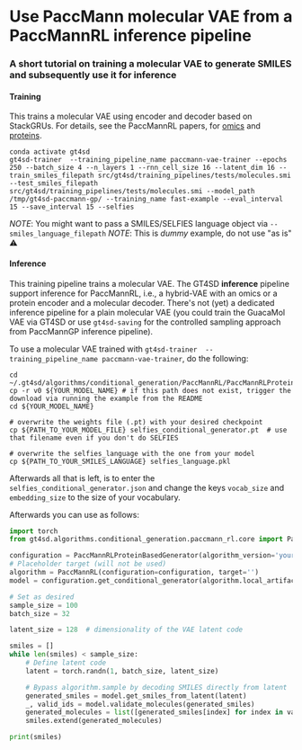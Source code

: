 # Use PaccMann molecular VAE from a PaccMannRL inference pipeline

### A short tutorial on training a molecular VAE to generate SMILES and subsequently use it for inference

#### Training

This trains a molecular VAE using encoder and decoder based on StackGRUs. For details, see the PaccMannRL papers, for [omics](https://www.sciencedirect.com/science/article/pii/S2589004221002376) and [proteins](https://iopscience.iop.org/article/10.1088/2632-2153/abe808/meta).

```console
conda activate gt4sd
gt4sd-trainer  --training_pipeline_name paccmann-vae-trainer --epochs 250 --batch_size 4 --n_layers 1 --rnn_cell_size 16 --latent_dim 16 --train_smiles_filepath src/gt4sd/training_pipelines/tests/molecules.smi --test_smiles_filepath src/gt4sd/training_pipelines/tests/molecules.smi --model_path /tmp/gt4sd-paccmann-gp/ --training_name fast-example --eval_interval 15 --save_interval 15 --selfies
```
*NOTE*: You might want to pass a SMILES/SELFIES language object via `--smiles_language_filepath`
*NOTE*: This is *dummy* example, do not use "as is" :warning:


#### Inference

This training pipeline trains a molecular VAE. The GT4SD **inference** pipeline support inference for PaccMannRL, i.e., a hybrid-VAE with an omics or a protein encoder and a molecular decoder.
There's not (yet) a dedicated inference pipeline for a plain molecular VAE (you could train the GuacaMol VAE via GT4SD or use `gt4sd-saving` for the controlled sampling approach from PaccMannGP inference pipeline).

To use a molecular VAE trained with `gt4sd-trainer  --training_pipeline_name paccmann-vae-trainer`, do the following:

```console
cd ~/.gt4sd/algorithms/conditional_generation/PaccMannRL/PaccMannRLProteinBasedGenerator/
cp -r v0 ${YOUR_MODEL_NAME} # if this path does not exist, trigger the download via running the example from the README
cd ${YOUR_MODEL_NAME}

# overwrite the weights file (.pt) with your desired checkpoint
cp ${PATH_TO_YOUR_MODEL_FILE} selfies_conditional_generator.pt  # use that filename even if you don't do SELFIES

# overwrite the selfies_language with the one from your model
cp ${PATH_TO_YOUR_SMILES_LANGUAGE} selfies_language.pkl
```
Afterwards all that is left, is to enter the `selfies_conditional_generator.json` and change the keys `vocab_size` and `embedding_size` to the size of your vocabulary.


Afterwards you can use as follows:
```py
import torch
from gt4sd.algorithms.conditional_generation.paccmann_rl.core import PaccMannRLProteinBasedGenerator, PaccMannRL

configuration = PaccMannRLProteinBasedGenerator(algorithm_version='your_model_name')
# Placeholder target (will not be used)
algorithm = PaccMannRL(configuration=configuration, target='')
model = configuration.get_conditional_generator(algorithm.local_artifacts)

# Set as desired
sample_size = 100
batch_size = 32

latent_size = 128  # dimensionality of the VAE latent code

smiles = []
while len(smiles) < sample_size:
    # Define latent code
    latent = torch.randn(1, batch_size, latent_size)

    # Bypass algorithm.sample by decoding SMILES directly from latent
    generated_smiles = model.get_smiles_from_latent(latent)
    _, valid_ids = model.validate_molecules(generated_smiles)
    generated_molecules = list([generated_smiles[index] for index in valid_ids])
    smiles.extend(generated_molecules)

print(smiles)
```
